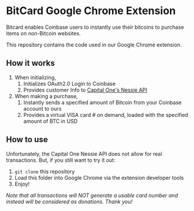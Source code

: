 # BitCard Google Chrome Extension
Bitcard enables Coinbase users to instantly use their bitcoins to purchase items on non-Bitcoin websites. 

This repository contains the code used in our Google Chrome extension.
## How it works
1. When initializing,
    1. Initializes OAuth2.0 Login to Coinbase
    1. Provides customer Info to [Capital One's Nessie API](http://api.reimaginebanking.com)
1. When making a purchase,
    1. Instantly sends a specified amount of Bitcoin from your Coinbase account to ours
    2. Provides a virtual VISA card # on demand, loaded with the specified amount of BTC in USD
    

## How to use
Unfortunately, the Capital One Nessie API does not allow for real transactions. But, if you still want to try it out:
1. `git clone` this repository
1. Load this folder into Google Chrome via the extension developer tools
1. Enjoy!

_Note that all transactions will NOT generate a usable card number and instead will be considered as donations. Thank you!_